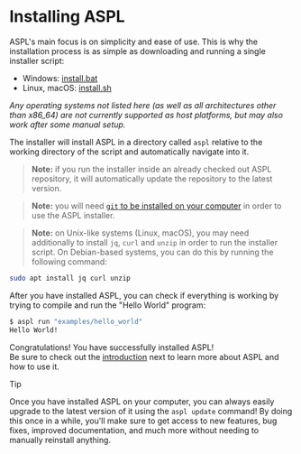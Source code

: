 # Installing ASPL
ASPL's main focus is on simplicity and ease of use. This is why the installation process is as simple as downloading and running a single installer script:

* Windows: [install.bat](https://raw.githubusercontent.com/aspl-lang/aspl/main/install.bat)
* Linux, macOS: [install.sh](https://raw.githubusercontent.com/aspl-lang/aspl/main/install.sh)

*Any operating systems not listed here (as well as all architectures other than x86_64) are not currently supported as host platforms, but may also work after some manual setup.*

The installer will install ASPL in a directory called `aspl` relative to the working directory of the script and automatically navigate into it.

> **Note:** if you run the installer inside an already checked out ASPL repository, it will automatically update the repository to the latest version.

> **Note:** you will need [`git` to be installed on your computer](https://github.com/git-guides/install-git) in order to use the ASPL installer.

> **Note:** on Unix-like systems (Linux, macOS), you may need additionally to install `jq`, `curl` and `unzip` in order to run the installer script. On Debian-based systems, you can do this by running the following command:
```sh
sudo apt install jq curl unzip
```

After you have installed ASPL, you can check if everything is working by trying to compile and run the "Hello World" program:
```sh
$ aspl run "examples/hello_world"
Hello World!
```

Congratulations! You have successfully installed ASPL!
<br>Be sure to check out the [introduction](introduction.md) next to learn more about ASPL and how to use it.

> [!TIP]
> Once you have installed ASPL on your computer, you can always easily upgrade to the latest version of it using the `aspl update` command! By doing this once in a while, you'll make sure to get access to new features, bug fixes, improved documentation, and much more without needing to manually reinstall anything.